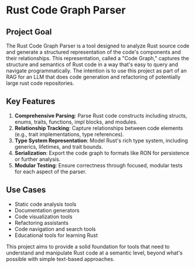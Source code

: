 # Rust Code Graph Parser

## Project Goal

The Rust Code Graph Parser is a tool designed to analyze Rust source code and generate a structured representation of the code's components and their relationships. This representation, called a "Code Graph," captures the structure and semantics of Rust code in a way that's easy to query and navigate programmatically. The intention is to use this project as part of an RAG for an LLM that does code generation and refactoring of potentially large rust code repositories.

## Key Features

1. **Comprehensive Parsing**: Parse Rust code constructs including structs, enums, traits, functions, impl blocks, and modules.
2. **Relationship Tracking**: Capture relationships between code elements (e.g., trait implementations, type references).
3. **Type System Representation**: Model Rust's rich type system, including generics, lifetimes, and trait bounds.
4. **Serialization**: Export the code graph to formats like RON for persistence or further analysis.
5. **Modular Testing**: Ensure correctness through focused, modular tests for each aspect of the parser.

## Use Cases

- Static code analysis tools
- Documentation generators
- Code visualization tools
- Refactoring assistants
- Code navigation and search tools
- Educational tools for learning Rust

This project aims to provide a solid foundation for tools that need to understand and manipulate Rust code at a semantic level, beyond what's possible with simple text-based approaches.
